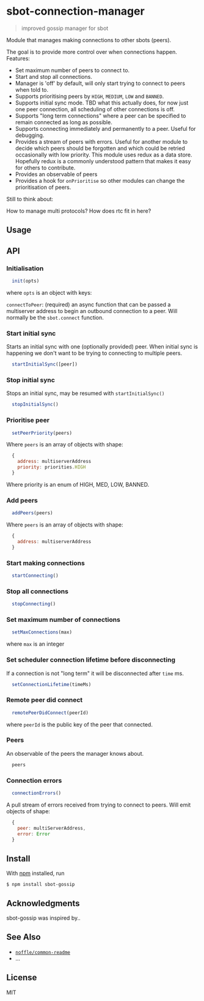 # sbot-connection-manager

> improved gossip manager for sbot

Module that manages making connections to other sbots (peers).

The goal is to provide more control over when connections happen.
Features:
- Set maximum number of peers to connect to.
- Start and stop all connections. 
- Manager is 'off' by default, will only start trying to connect to peers when told to.
- Supports prioritising peers by `HIGH`, `MEDIUM`, `LOW` and `BANNED`.
- Supports initial sync mode. TBD what this actually does, for now just one peer connection, all scheduling of other connections is off.
- Supports "long term connections" where a peer can be specified to remain connected as long as possible.
- Supports connecting immediately and permanently to a peer. Useful for debugging. 
- Provides a stream of peers with errors. Useful for another module to decide which peers should be forgotten and which could be retried occasionally with low priority.
This module uses redux as a data store. Hopefully redux is a commonly understood pattern that makes it easy for others to contribute.
- Provides an observable of peers
- Provides a hook for `onPrioritise` so other modules can change the prioritisation of peers.

Still to think about:

How to manage multi protocols? How does rtc fit in here?

## Usage

## API

### Initialisation

```js
  init(opts)
```

where `opts` is an object with keys:

`connectToPeer`: (required) an async function that can be passed a multiserver address to begin an outbound connection to a peer. Will normally be the `sbot.connect` function.

### Start initial sync

Starts an initial sync with one (optionally provided) peer.
When initial sync is happening we don't want to be trying to connecting to multiple peers.

```js
  startInitialSync([peer])
```

### Stop initial sync

Stops an initial sync, may be resumed with `startInitialSync()`

```js
  stopInitialSync()
```

### Prioritise peer

```js
  setPeerPriority(peers)
```
Where `peers` is an array of objects with shape:
```js
  {
    address: multiserverAddress 
    priority: priorities.HIGH
  }
```
Where priority is an enum of HIGH, MED, LOW, BANNED.

### Add peers

```js
  addPeers(peers)
```
Where `peers` is an array of objects with shape:
```js
  {
    address: multiserverAddress 
  }  
```

### Start making connections 

```js
  startConnecting()
```

### Stop all connections 

```js
  stopConnecting()
```

### Set maximum number of connections 

```js
  setMaxConnections(max)
```
where `max` is an integer

### Set scheduler connection lifetime before disconnecting

If a connection is not "long term" it will be disconnected after `time` ms.
```js
  setConnectionLifetime(timeMs)
```
### Remote peer did connect

```js
  remotePeerDidConnect(peerId)
```

where `peerId` is the public key of the peer that connected.

### Peers

An observable of the peers the manager knows about.

```js
  peers
```

### Connection errors

```js
  connectionErrors()
```
A pull stream of errors received from trying to connect to peers. Will emit objects of shape:

```js
  {
    peer: multiServerAddress,
    error: Error
  }
```

## Install

With [npm](https://npmjs.org/) installed, run

```
$ npm install sbot-gossip
```

## Acknowledgments

sbot-gossip was inspired by..

## See Also

- [`noffle/common-readme`](https://github.com/noffle/common-readme)
- ...

## License

MIT

